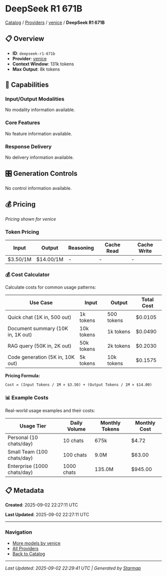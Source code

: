 # DeepSeek R1 671B
  
[Catalog](../../../..) / [Providers](../../..) / [venice](../..) / **DeepSeek R1 671B**


## 📋 Overview
  
- **ID**: `deepseek-r1-671b`
- **Provider**: [venice](../)
- **Context Window**: 131k tokens
- **Max Output**: 8k tokens
  
## 🎯 Capabilities
  
### Input/Output Modalities
  
No modality information available.
  
### Core Features
  
No feature information available.
  
### Response Delivery
  
No delivery information available.
  
## 🎛️ Generation Controls
  
No control information available.
  
## 💰 Pricing
  
*Pricing shown for venice*
  
  
### Token Pricing
  
| Input | Output | Reasoning | Cache Read | Cache Write |
|---------|---------|---------|---------|---------|
| $3.50/1M | $14.00/1M | - | - | - |

  
### 💰 Cost Calculator
  
Calculate costs for common usage patterns:
  
  
| Use Case | Input | Output | Total Cost |
|---------|---------|---------|---------|
| Quick chat (1K in, 500 out) | 1k tokens | 500 tokens | $0.0105 |
| Document summary (10K in, 1K out) | 10k tokens | 1k tokens | $0.0490 |
| RAG query (50K in, 2K out) | 50k tokens | 2k tokens | $0.2030 |
| Code generation (5K in, 10K out) | 5k tokens | 10k tokens | $0.1575 |

  
**Pricing Formula:**
  
```
Cost = (Input Tokens / 1M × $3.50) + (Output Tokens / 1M × $14.00)
```
  
### 📊 Example Costs
  
Real-world usage examples and their costs:
  
  
| Usage Tier | Daily Volume | Monthly Tokens | Monthly Cost |
|---------|---------|---------|---------|
| Personal (10 chats/day) | 10 chats | 675k | $4.72 |
| Small Team (100 chats/day) | 100 chats | 9.0M | $63.00 |
| Enterprise (1000 chats/day) | 1000 chats | 135.0M | $945.00 |

  
## 📋 Metadata
  
**Created**: 2025-09-02 22:27:11 UTC
  
**Last Updated**: 2025-09-02 22:27:11 UTC
  
  
---
  
  
### Navigation

- [More models by venice](../)
- [All Providers](../../../../providers)
- [Back to Catalog](../../../..)


---
_Last Updated: 2025-09-02 22:29:41 UTC | Generated by [Starmap](https://github.com/agentstation/starmap)_
